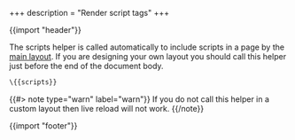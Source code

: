 +++
description = "Render script tags"
+++

{{import "header"}}

The scripts helper is called automatically to include scripts in a page by the [main layout][]. If you are designing your own layout you should call this helper just before the end of the document body.

```handlebars
\{{scripts}}
```

{{#> note type="warn" label="warn"}}
If you do not call this helper in a custom layout then live reload will not work.
{{/note}}

{{import "footer"}}

[main layout]: https://github.com/uwe-app/plugins/blob/master/std/core/layouts/main.hbs
